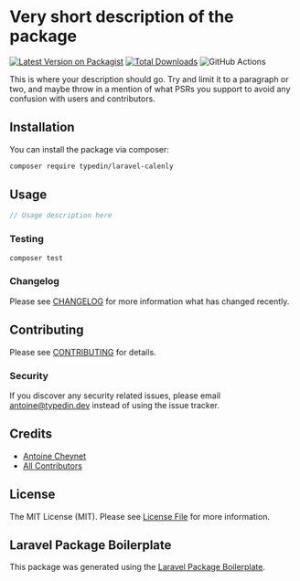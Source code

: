 # Very short description of the package

[![Latest Version on Packagist](https://img.shields.io/packagist/v/typedin/laravel-calenly.svg?style=flat-square)](https://packagist.org/packages/typedin/laravel-calenly)
[![Total Downloads](https://img.shields.io/packagist/dt/typedin/laravel-calenly.svg?style=flat-square)](https://packagist.org/packages/typedin/laravel-calenly)
![GitHub Actions](https://github.com/typedin/laravel-calenly/actions/workflows/main.yml/badge.svg)

This is where your description should go. Try and limit it to a paragraph or two, and maybe throw in a mention of what PSRs you support to avoid any confusion with users and contributors.

## Installation

You can install the package via composer:

```bash
composer require typedin/laravel-calenly
```

## Usage

```php
// Usage description here
```

### Testing

```bash
composer test
```

### Changelog

Please see [CHANGELOG](CHANGELOG.md) for more information what has changed recently.

## Contributing

Please see [CONTRIBUTING](CONTRIBUTING.md) for details.

### Security

If you discover any security related issues, please email antoine@typedin.dev instead of using the issue tracker.

## Credits

-   [Antoine Cheynet](https://github.com/typedin)
-   [All Contributors](../../contributors)

## License

The MIT License (MIT). Please see [License File](LICENSE.md) for more information.

## Laravel Package Boilerplate

This package was generated using the [Laravel Package Boilerplate](https://laravelpackageboilerplate.com).
